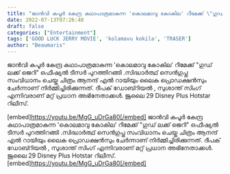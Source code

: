 ```yaml
---
title: "ജാൻവി കപൂർ കേന്ദ്ര കഥാപാത്രമാകുന്ന 'കൊലമാവു കോകില' റീമേക്ക് \"ഗുഡ് ലക്ക് ജെറി\" ഒഫീഷ്യൽ ടീസർ"
date: 2022-07-13T07:26:48
draft: false
categories: ["Entertainment"]
tags: ['GOOD LUCK JERRY MOVIE', 'kolamavu kokila', 'TRASER']
author: "Beaumaris"
---
```


ജാൻവി കപൂർ കേന്ദ്ര കഥാപാത്രമാകുന്ന 'കൊലമാവു കോകില' റീമേക്ക് "ഗുഡ് ലക്ക് ജെറി" ഒഫീഷ്യൽ ടീസർ പുറത്തിറങ്ങി .സിദ്ധാർത്ഥ് സെൻഗുപ്ത സംവിധാനം ചെയ്ത ചിത്രം ആനന്ദ് എൽ റായിയും ലൈക പ്രൊഡക്ഷൻസും ചേർന്നാണ് നിർമ്മിച്ചിരിക്കുന്നത്. ദീപക് ഡോബ്റിയൽ , സുശാന്ത് സിംഗ് എന്നിവരാണ് മറ്റ് പ്രധാന അഭിനേതാക്കൾ. ജൂലൈ 29 Disney Plus Hotstar റിലീസ്.

[embed]https://youtu.be/MgG_uDrGa80[/embed]
ജാൻവി കപൂർ കേന്ദ്ര കഥാപാത്രമാകുന്ന 'കൊലമാവു കോകില' റീമേക്ക് "ഗുഡ് ലക്ക് ജെറി" ഒഫീഷ്യൽ ടീസർ പുറത്തിറങ്ങി .സിദ്ധാർത്ഥ് സെൻഗുപ്ത സംവിധാനം ചെയ്ത ചിത്രം ആനന്ദ് എൽ റായിയും ലൈക പ്രൊഡക്ഷൻസും ചേർന്നാണ് നിർമ്മിച്ചിരിക്കുന്നത്. ദീപക് ഡോബ്റിയൽ , സുശാന്ത് സിംഗ് എന്നിവരാണ് മറ്റ് പ്രധാന അഭിനേതാക്കൾ. ജൂലൈ 29 Disney Plus Hotstar റിലീസ്. [embed]https://youtu.be/MgG_uDrGa80[/embed]
